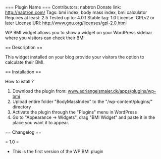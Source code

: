 === Plugin Name ===
Contributors: nabtron
Donate link: http://nabtron.com/
Tags: bmi index, body mass index, bmi calculator
Requires at least: 2.5
Tested up to: 4.0.1
Stable tag: 1.0
License: GPLv2 or later
License URI: http://www.gnu.org/licenses/gpl-2.0.html

WP BMI widget allows you to show a widget on your WordPress sidebar where you visitors can check their BMI

== Description ==

This widget installed on your blog provide your visitors the option to calculate their BMI.

== Installation ==

How to istall ?

1. Download the plugin from: www.adriangeismaier.dk/apps/plugins/wp-bmi
2. Upload entire folder "BodyMassIndex" to the "/wp-content/plugins/" directory
3. Activate the plugin through the "Plugins" menu in WordPress
4. Go to "Appearance -> Widgets", drag "BMI Widget" and paste it in the place you want it to appear.



== Changelog ==

= 1.0 =
* This is the first version of the WP BMI plugin
